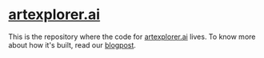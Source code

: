 # [artexplorer.ai](https://artexplorer.ai)

This is the repository where the code for [artexplorer.ai](https://artexplorer.ai) lives.
To know more about how it's built, read our [blogpost](https://blog.lockhorst.dev/projects/art-search).
